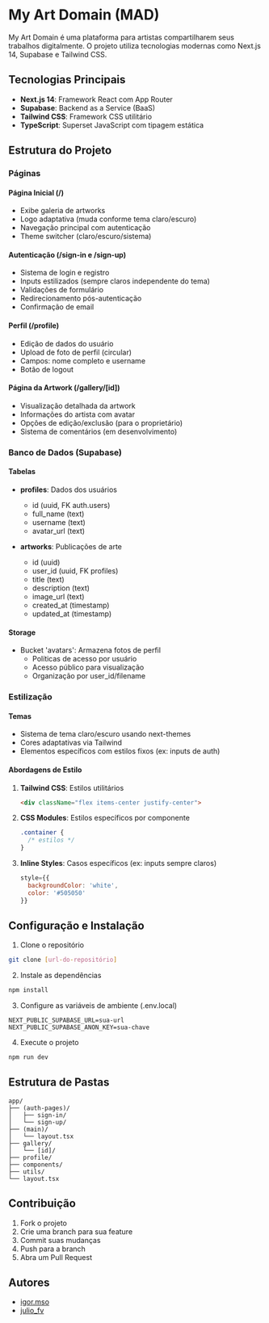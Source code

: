 # My Art Domain (MAD)

My Art Domain é uma plataforma para artistas compartilharem seus trabalhos digitalmente. O projeto utiliza tecnologias modernas como Next.js 14, Supabase e Tailwind CSS.

## Tecnologias Principais

- **Next.js 14**: Framework React com App Router
- **Supabase**: Backend as a Service (BaaS)
- **Tailwind CSS**: Framework CSS utilitário
- **TypeScript**: Superset JavaScript com tipagem estática

## Estrutura do Projeto

### Páginas

#### Página Inicial (/)
- Exibe galeria de artworks
- Logo adaptativa (muda conforme tema claro/escuro)
- Navegação principal com autenticação
- Theme switcher (claro/escuro/sistema)

#### Autenticação (/sign-in e /sign-up)
- Sistema de login e registro
- Inputs estilizados (sempre claros independente do tema)
- Validações de formulário
- Redirecionamento pós-autenticação
- Confirmação de email

#### Perfil (/profile)
- Edição de dados do usuário
- Upload de foto de perfil (circular)
- Campos: nome completo e username
- Botão de logout

#### Página da Artwork (/gallery/[id])
- Visualização detalhada da artwork
- Informações do artista com avatar
- Opções de edição/exclusão (para o proprietário)
- Sistema de comentários (em desenvolvimento)

### Banco de Dados (Supabase)

#### Tabelas
- **profiles**: Dados dos usuários
  - id (uuid, FK auth.users)
  - full_name (text)
  - username (text)
  - avatar_url (text)

- **artworks**: Publicações de arte
  - id (uuid)
  - user_id (uuid, FK profiles)
  - title (text)
  - description (text)
  - image_url (text)
  - created_at (timestamp)
  - updated_at (timestamp)

#### Storage
- Bucket 'avatars': Armazena fotos de perfil
  - Políticas de acesso por usuário
  - Acesso público para visualização
  - Organização por user_id/filename

### Estilização

#### Temas
- Sistema de tema claro/escuro usando next-themes
- Cores adaptativas via Tailwind
- Elementos específicos com estilos fixos (ex: inputs de auth)

#### Abordagens de Estilo
1. **Tailwind CSS**: Estilos utilitários
   ```html
   <div className="flex items-center justify-center">
   ```

2. **CSS Modules**: Estilos específicos por componente
   ```css
   .container {
     /* estilos */
   }
   ```

3. **Inline Styles**: Casos específicos (ex: inputs sempre claros)
   ```jsx
   style={{
     backgroundColor: 'white',
     color: '#505050'
   }}
   ```

## Configuração e Instalação

1. Clone o repositório
```bash
git clone [url-do-repositório]
```

2. Instale as dependências
```bash
npm install
```

3. Configure as variáveis de ambiente (.env.local)
```
NEXT_PUBLIC_SUPABASE_URL=sua-url
NEXT_PUBLIC_SUPABASE_ANON_KEY=sua-chave
```

4. Execute o projeto
```bash
npm run dev
```

## Estrutura de Pastas

```
app/
├── (auth-pages)/
│   ├── sign-in/
│   └── sign-up/
├── (main)/
│   └── layout.tsx
├── gallery/
│   └── [id]/
├── profile/
├── components/
├── utils/
└── layout.tsx
```

## Contribuição

1. Fork o projeto
2. Crie uma branch para sua feature
3. Commit suas mudanças
4. Push para a branch
5. Abra um Pull Request

## Autores

- [igor.mso](https://igormso.com.br)
- [julio_fv](https://www.linkedin.com/in/júlio-vinícius-da-fonseca-viscardi-b99859330/)